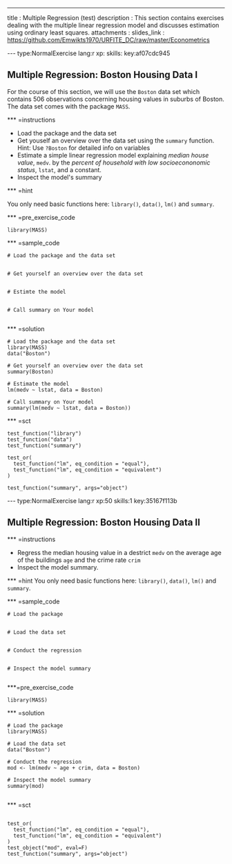 ---
title       : Multiple Regression (test)
description : This section contains exercises dealing with the multiple linear regression model and discusses estimation using ordinary least squares. 
attachments :
  slides_link : https://github.com/Emwikts1970/URFITE_DC/raw/master/Econometrics

--- type:NormalExercise lang:r xp: skills: key:af07cdc945
## Multiple Regression: Boston Housing Data I

For the course of this section, we will use the `Boston` data set which contains 506 observations concerning housing values in suburbs of Boston. The data set comes with the package `MASS`.

*** =instructions

- Load the package and the data set
- Get youself an overview over the data set using the `summary` function. Hint: Use `?Boston` for detailed info on variables
- Estimate a simple linear regression model explaining *median house value*, `medv`. by the *percent of household with low socioecononomic status*, `lstat`, and a constant. 
- Inspect the model's summary

*** =hint

You only need basic functions here: `library()`, `data()`, `lm()` and `summary`.

*** =pre_exercise_code
```{r}
library(MASS)
```

*** =sample_code
```{r}
# Load the package and the data set


# Get yourself an overview over the data set


# Estimte the model


# Call summary on Your model


```

*** =solution
```{r}
# Load the package and the data set
library(MASS)
data("Boston")

# Get yourself an overview over the data set
summary(Boston)

# Estimate the model
lm(medv ~ lstat, data = Boston)

# Call summary on Your model
summary(lm(medv ~ lstat, data = Boston))
```

*** =sct
```{r}
test_function("library")
test_function("data")
test_function("summary")

test_or(
  test_function("lm", eq_condition = "equal"),
  test_function("lm", eq_condition = "equivalent")
)

test_function("summary", args="object")
```


--- type:NormalExercise lang:r xp:50 skills:1 key:35167f113b
## Multiple Regression: Boston Housing Data II

*** =instructions

- Regress the median housing value in a destrict `medv` on the average age of the buildings `age` and the crime rate `crim`
- Inspect the model summary.

*** =hint
You only need basic functions here: `library()`, `data()`, `lm()` and `summary`.

*** =sample_code
```{r}
# Load the package


# Load the data set   


# Conduct the regression


# Inspect the model summary


```

***=pre_exercise_code
```{r}
library(MASS)
```

*** =solution
```{r}
# Load the package
library(MASS)

# Load the data set   
data("Boston")

# Conduct the regression
mod <- lm(medv ~ age + crim, data = Boston)

# Inspect the model summary
summary(mod)


```


*** =sct
```{r}

test_or(
  test_function("lm", eq_condition = "equal"),
  test_function("lm", eq_condition = "equivalent")
)
test_object("mod", eval=F)
test_function("summary", args="object")
```


